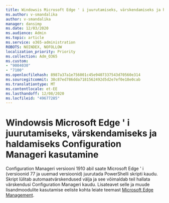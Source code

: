 ```yaml
---
title: Windowsis Microsoft Edge ' i juurutamiseks, värskendamiseks ja haldamiseks Configuration Manageri kasutamine
ms.author: v-smandalika
author: v-smandalika
manager: dansimp
ms.date: 12/03/2020
ms.audience: Admin
ms.topic: article
ms.service: o365-administration
ROBOTS: NOINDEX, NOFOLLOW
localization_priority: Priority
ms.collection: Adm_O365
ms.custom:
- "9004030"
- "7100"
ms.openlocfilehash: 8987a37a1e756001c45e9407337543d70560e314
ms.sourcegitcommit: 38c87ed786dda7181562492d5d2e7ef0e18e0cab
ms.translationtype: MT
ms.contentlocale: et-EE
ms.lasthandoff: 12/08/2020
ms.locfileid: "49677285"
---
```

# <a name="use-configuration-manager-to-deploy-update-and-manage-microsoft-edge-on-windows"></a>Windowsis Microsoft Edge ' i juurutamiseks, värskendamiseks ja haldamiseks Configuration Manageri kasutamine

Configuration Manageri versiooni 1910 abil saate Microsoft Edge ' i (versioonid 77 ja uuemad versioonid) juurutada PowerShelli skripti kaudu. Skript lülitab automaatvärskendused välja ja see võimaldab teil hallata värskendusi Configuration Manageri kaudu. Lisateavet selle ja muude lisandmoodulite kasutamise eeliste kohta leiate teemast [Microsoft Edge Management](https://docs.microsoft.com/mem/configmgr/apps/deploy-use/deploy-edge?).